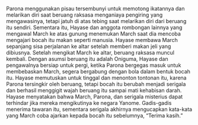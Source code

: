 Parona menggunakan pisau tersembunyi untuk memotong ikatannya dan melarikan diri saat beruang raksasa menganiaya pengiring yang mengawasinya, tetapi jatuh di atas tebing saat melarikan diri dari beruang itu sendiri. Sementara itu, Hayase dan anggota rombongan lainnya yang mengawal March ke atas gunung menemukan March saat dia mencoba mengajari bocah itu makan seperti manusia. Hayase membawa March sepanjang sisa perjalanan ke altar setelah memberi makan jeli yang dibiusnya. Setelah mengikat March ke altar, beruang raksasa muncul kembali. Dengan asumsi beruang itu adalah Oniguma, Hayase dan pengawalnya bersiap untuk pergi, ketika Parona bergegas masuk untuk membebaskan March, segera bergabung dengan bola dalam bentuk bocah itu. Hayase memutuskan untuk tinggal dan menonton tontonan itu, karena Parona tersingkir oleh beruang, tetapi bocah itu berubah menjadi serigala dan berhasil menggigit wajah beruang itu sampai mati kehabisan darah. Hayase menyatakan bahwa March, Parona, dan serigala misterius dapat terhindar jika mereka mengikutinya ke negara Yanome. Gadis-gadis menerima tawaran itu, sementara serigala akhirnya mengucapkan kata-kata yang March coba ajarkan kepada bocah itu sebelumnya, “Terima kasih.”
